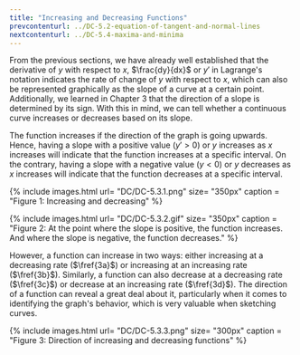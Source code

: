 ```yaml
---
title: "Increasing and Decreasing Functions"
prevcontenturl: ../DC-5.2-equation-of-tangent-and-normal-lines
nextcontenturl: ../DC-5.4-maxima-and-minima
---
```




From the previous sections, we have already well established that the derivative of $y$ with respect to $x$, $\frac{dy}{dx}$ or $y'$ in Lagrange's notation indicates the rate of change of $y$ with respect to $x$, which can also be represented graphically as the slope of a curve at a certain point. Additionally, we learned in Chapter 3 that the direction of a slope is determined by its sign. With this in mind, we can tell whether a continuous curve increases or decreases based on its slope.

The function increases if the direction of the graph is going upwards. Hence, having a slope with a positive value ($y'>0$) or $y$ increases as $x$ increases will indicate that the function increases at a specific interval. On the contrary, having a slope with a negative value ($y<0$) or $y$ decreases as $x$ increases will indicate that the function decreases at a specific interval.


{% include images.html 
    url= "DC/DC-5.3.1.png" 
    size= "350px"
    caption = "Figure 1: Increasing and decreasing"
%}



{% include images.html 
    url= "DC/DC-5.3.2.gif" 
    size= "350px"
    caption = "Figure 2: At the point where the slope is positive, the function increases. And where the slope is negative, the function decreases."
%}

However, a function can increase in two ways: either increasing at a decreasing rate ($\fref{3a}$) or increasing at an increasing rate ($\fref{3b}$). Similarly, a function can also decrease at a decreasing rate ($\fref{3c}$) or decrease at an increasing rate ($\fref{3d}$). The direction of a function can reveal a great deal about it, particularly when it comes to identifying the graph's behavior, which is very valuable when sketching curves.



{% include images.html 
    url= "DC/DC-5.3.3.png" 
    size= "300px"
    caption = "Figure 3: Direction of increasing and decreasing functions"
%}
